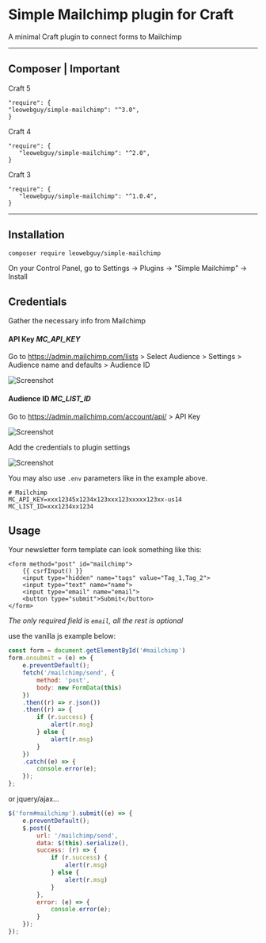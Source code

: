 Simple Mailchimp plugin for Craft
===

A minimal Craft plugin to connect forms to Mailchimp

---

## Composer | Important

Craft 5

```
"require": {
"leowebguy/simple-mailchimp": "^3.0",
}
```

Craft 4

```
"require": {
   "leowebguy/simple-mailchimp": "^2.0",
}
```

Craft 3

```
"require": {
   "leowebguy/simple-mailchimp": "^1.0.4",
}
```

---

## Installation

```bash
composer require leowebguy/simple-mailchimp
```

On your Control Panel, go to Settings → Plugins → "Simple Mailchimp" → Install

## Credentials

Gather the necessary info from Mailchimp

#### API Key _MC_API_KEY_

Go to https://admin.mailchimp.com/lists > Select Audience > Settings > Audience name and defaults > Audience ID

![Screenshot](resources/list_id.png)

#### Audience ID _MC_LIST_ID_

Go to https://admin.mailchimp.com/account/api/ > API Key

![Screenshot](resources/api_key.png)

Add the credentials to plugin settings

![Screenshot](resources/settings.png)

You may also use `.env` parameters like in the example above.

```dotenv
# Mailchimp
MC_API_KEY=xxx12345x1234x123xxx123xxxxx123xx-us14
MC_LIST_ID=xxx1234xx1234
```

## Usage

Your newsletter form template can look something like this:

```twig
<form method="post" id="mailchimp">
    {{ csrfInput() }}
    <input type="hidden" name="tags" value="Tag_1,Tag_2">
    <input type="text" name="name">
    <input type="email" name="email">
    <button type="submit">Submit</button>
</form>
```

_The only required field is `email`, all the rest is optional_

use the vanilla js example below:

```js
const form = document.getElementById('#mailchimp')
form.onsubmit = (e) => {
    e.preventDefault();
    fetch('/mailchimp/send', {
        method: 'post',
        body: new FormData(this)
    })
    .then((r) => r.json())
    .then((r) => {
        if (r.success) {
            alert(r.msg)
        } else {
            alert(r.msg)
        }
    })
    .catch((e) => {
        console.error(e);
    });
};
```

or jquery/ajax...

```js
$('form#mailchimp').submit((e) => {
    e.preventDefault();
    $.post({
        url: '/mailchimp/send',
        data: $(this).serialize(),
        success: (r) => {
            if (r.success) {
                alert(r.msg)
            } else {
                alert(r.msg)
            }
        },
        error: (e) => {
            console.error(e);
        }
    });
});
```


